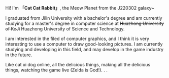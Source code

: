 Hi! I'm **「Cat Cat Rabbit」**, the Meow Planet from the J220302 galaxy~

I graduated from Jilin University with a bachelor's degree and am currently studying for a master's degree in computer science at ~~Huazhong University of KeJi~~ Huazhong University of  Science and Technology.

I am interested in the filed of computer graphics, and I think it is very interesting to use a computer to draw good-looking pictures. I am currently studying and developing in this field, and may develop in the game industry in the future.

Like cat xi dog online, all the delicious things, making all the delicious things, watching the game live (Zelda is God!). . .